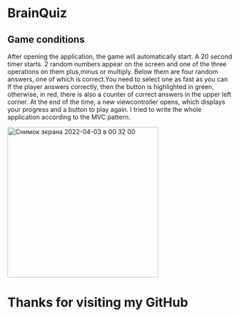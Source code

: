 #  BrainQuiz

## Game conditions
After opening the application, the game will automatically start.
A 20 second timer starts. 2 random numbers appear on the screen and one of the three operations on them plus,minus or multiply.
Below them are four random answers, one of which is correct.You need to select one as fast as you can
If the player answers correctly, then the button is highlighted in green, otherwise, in red, there is also a counter of correct answers in the upper left corner.
At the end of the time, a new viewcontroller opens, which displays your progress and a button to play again.
I tried to write the whole application according to the MVC pattern. 

<img width="338" alt="Снимок экрана 2022-04-03 в 00 32 00" src="https://user-images.githubusercontent.com/65918909/161402191-b5289fd3-727c-4746-864d-2589ac5b1200.png">

# Thanks for visiting my GitHub

